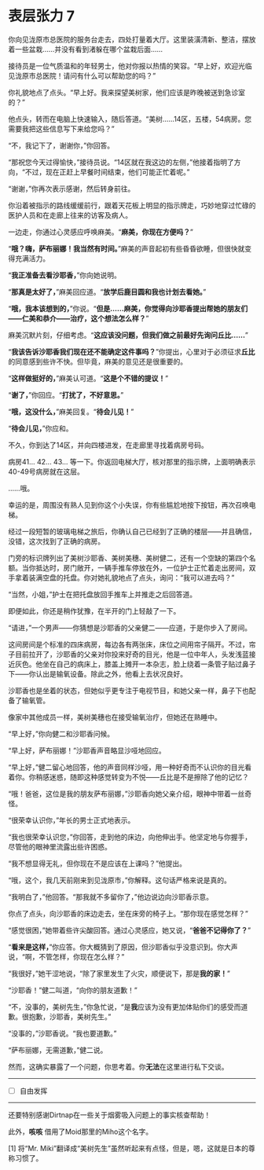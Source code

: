 # 表层张力 7

你向见泷原市总医院的服务台走去，四处打量着大厅。这里装潢清新、整洁，摆放着一些盆栽……并没有看到渚躲在哪个盆栽后面……

接待员是一位气质温和的年轻男士，他对你报以热情的笑容。“早上好，欢迎光临见泷原市总医院！请问有什么可以帮助您的吗？”

你礼貌地点了点头。“早上好。我来探望美树家，他们应该是昨晚被送到急诊室的？”

他点头，转而在电脑上快速输入，随后答道。“美树……14区，五楼，54病房。您需要我把这些信息写下来给您吗？”

“不，我记下了，谢谢你，”你回答。

“那祝您今天过得愉快，”接待员说。“14区就在我这边的左侧，”他接着指明了方向，“不过，现在正赶上早餐时间结束，他们可能正忙着呢。”

“谢谢，”你再次表示感谢，然后转身前往。

你沿着被指示的路线缓缓前行，跟着天花板上明显的指示牌走，巧妙地穿过忙碌的医护人员和在走廊上往来的访客及病人。

一边走，你通过心灵感应呼唤麻美。“**麻美，你现在方便吗？**”

“**哦？嗨，萨布丽娜！我当然有时间。**”麻美的声音起初有些昏昏欲睡，但很快就变得充满活力。

“**我正准备去看沙耶香，**”你向她说明。

“**那真是太好了，**”麻美回应道。“**放学后鹿目圆和我也计划去看她。**”

“**哦，我本该想到的，**”你说。“**但是……麻美，你觉得向沙耶香提出帮她的朋友们——仁美和恭介——治疗，这个想法怎么样？**”

麻美沉默片刻，仔细考虑。“**这应该没问题，但我们做之前最好先询问丘比……**”

“**我该告诉沙耶香我们现在还不能确定这件事吗？**”你提出，心里对于必须征求**丘比**的同意感到些许不快。但毕竟，麻美的意见还是很重要的。

“**这样做挺好的，**”麻美认可道。“**这是个不错的提议！**”

“**谢了，**”你回应。“**打扰了，不好意思。**”

“**哦，这没什么，**”麻美回复。“**待会儿见！**”

“**待会儿见，**”你应和。

不久，你到达了14区，并向四楼进发，在走廊里寻找着病房号码。

病房41... 42... 43... 等一下。你返回电梯大厅，核对那里的指示牌，上面明确表示40-49号病房就在这层。

……哦。

幸运的是，周围没有熟人见到你这个小失误，你有些尴尬地按下按钮，再次召唤电梯。

经过一段短暂的玻璃电梯之旅后，你确认自己已经到了正确的楼层——并且确信，没错，这次找到了正确的病房。

门旁的标识牌列出了美树沙耶香、美树美穗、美树健二，还有一个空缺的第四个名额。当你抵达时，房门敞开，一辆手推车停放在外，一位护士正忙着走出房间，双手拿着装满空盘的托盘。你对她礼貌地点了点头，询问：“我可以进去吗？”

“当然，小姐，”护士在把托盘放回手推车上并推走之后回答道。

即便如此，你还是稍作犹豫，在半开的门上轻敲了一下。

“请进，”一个男声——你猜想是沙耶香的父亲健二——应道，于是你步入了房间。

这间房间是个标准的四床病房，每边各有两张床，床位之间用帘子隔开。不过，帘子目前拉开了，沙耶香的父亲对你投来好奇的目光，他是一位中年人，头发浅蓝接近灰色。他坐在自己的病床上，膝盖上摊开一本杂志，脸上绕着一条管子贴过鼻子下——你认出是输氧设备。除此之外，他看上去状况良好。

沙耶香也是坐着的状态，但她似乎更专注于电视节目，和她父亲一样，鼻子下也配备了输氧管。

像家中其他成员一样，美树美穗也在接受输氧治疗，但她还在熟睡中。

“早上好，”你向健二和沙耶香问候。

“早上好，萨布丽娜！”沙耶香声音略显沙哑地回应。

“早上好，”健二留心地回答，他的声音同样沙哑，用一种好奇而不认识你的目光看着你。你稍感迷惑，随即这种感觉转变为不悦——丘比是不是擦除了他的记忆？

“哦！爸爸，这位是我的朋友萨布丽娜，”沙耶香向她父亲介绍，眼神中带着一丝奇怪。

“很荣幸认识你，”年长的男士正式地表示。

“我也很荣幸认识您，”你回答，走到他的床边，向他伸出手。他坚定地与你握手，尽管他的眼神里流露出些许困惑。

“我不想显得无礼，但你现在不是应该在上课吗？”他提出。

“哦，这个，我几天前刚来到见泷原市，”你解释。这句话严格来说是真的。

“我明白了，”他回答。“那我就不多留你了，”他边说边向沙耶香示意。

你点了点头，向沙耶香的床边走去，坐在床旁的椅子上。“那你现在感觉怎样？”

“感觉很困，”她带着些许尖酸回答。通过心灵感应，她又说，“**爸爸不记得你了？**”

“**看来是这样，**”你应答。你大概猜到了原因，但沙耶香似乎没意识到。你大声说，“啊，不管怎样，你现在怎么样？”

“我很好，”她干涩地说，“除了家里发生了火灾，顺便说下，那是**我的家！**”

“沙耶香！”健二叫道，“向你的朋友道歉！”

“不，没事的，美树先生，”你急忙说，“是**我**应该为没有更加体贴你们的感受而道歉。很抱歉，沙耶香，美树先生。”

“没事的，”沙耶香说。“我也要道歉。”

“萨布丽娜，无需道歉，”健二说。

然而，这确实暴露了一个问题，你思考着。你**无法**在这里进行私下交谈。

---

- [ ] 自由发挥

---

还要特别感谢Dirtnap在一些关于烟雾吸入问题上的事实核查帮助！

此外，**咳咳** 借用了Moid那里的Miho这个名字。

[1] 将“Mr. Miki”翻译成“美树先生”虽然听起来有点怪，但是，嗯，这就是日本的尊称习惯了。
